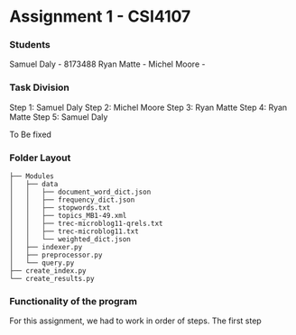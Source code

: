 # Assignment 1 - CSI4107

### Students
Samuel Daly - 8173488
Ryan Matte -
Michel Moore -

### Task Division
Step 1: Samuel Daly
Step 2: Michel Moore
Step 3: Ryan Matte
Step 4: Ryan Matte
Step 5: Samuel Daly

To Be fixed

### Folder Layout

```
├── Modules
│   ├── data
│   │   ├── document_word_dict.json
│   │   ├── frequency_dict.json
│   │   ├── stopwords.txt
│   │   ├── topics_MB1-49.xml
│   │   ├── trec-microblog11-qrels.txt
│   │   ├── trec-microblog11.txt
│   │   └── weighted_dict.json
│   ├── indexer.py
│   ├── preprocessor.py
│   └── query.py
├── create_index.py
└── create_results.py
```

### Functionality of the program

For this assignment, we had to work in order of steps. The first step